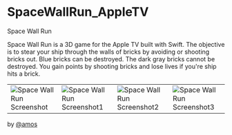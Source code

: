 # SpaceWallRun_AppleTV

Space Wall Run

Space Wall Run is a 3D game for the Apple TV built with Swift. The objective is to stear your ship through the walls of bricks by avoiding or shooting bricks out. Blue bricks can be destroyed. The dark gray bricks cannot be destroyed. You gain points by shooting bricks and lose lives if you're ship hits a brick.

 |  |  |  |  |
 | --- | --- | --- | --- |
 | ![Space Wall Run Screenshot](https://dontsnooze.github.io/SpaceWallRun_AppleTV/docs/images/SpaceWallRunScreenShot.png) | ![Space Wall Run Screenshot1](https://dontsnooze.github.io/SpaceWallRun_AppleTV/docs/images/SpaceWallRunScreenShot1.png) | ![Space Wall Run Screenshot2](https://dontsnooze.github.io/SpaceWallRun_AppleTV/docs/images/SpaceWallRunScreenShot2.png) | ![Space Wall Run Screenshot3](https://dontsnooze.github.io/SpaceWallRun_AppleTV/docs/images/SpaceWallRunScreenShot3.png) |

by [@amos](https://amostodman.github.io/)
